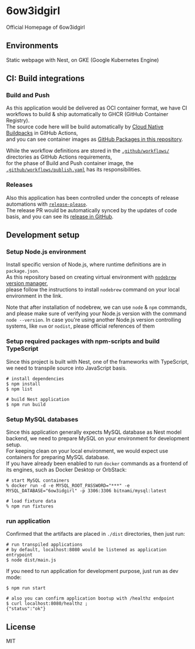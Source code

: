# 6ow3idgirl
Official Homepage of 6ow3idgirl


## Environments
Static webpage with Nest, on GKE (Google Kubernetes Engine)


## CI: Build integrations

### Build and Push
As this application would be delivered as OCI container format, we have CI workflows to build & ship automatically to GHCR (GitHub Container Registry). \
The source code here will be build automatically by [Cloud Native Buildpacks](https://buildpacks.io) in GitHub Actions, \
and you can see container images as [GitHub Packages in this repository](https://github.com/hwakabh/6ow3idGirl/pkgs/container/6ow3idgirl).

While the workflow definitions are stored in the [`.github/workflows/`](.github/workflows/) directories as GitHub Actions requirements, \
for the phase of Build and Push container image, the [`.github/workflows/publish.yaml`](.github/workflows/publish.yaml) has its responsibilities.

### Releases
Also this application has been controlled under the concepts of release automations with [`release-please`](https://github.com/googleapis/release-please-action). \
The release PR would be automatically synced by the updates of code basis, and you can see its [release in GitHub](https://github.com/hwakabh/6ow3idGirl/releases).


## Development setup

### Setup Node.js environment

Install specific version of Node.js, where runtime definitions are in `package.json`. \
As this repository based on creating virtual environment with [`nodebrew` version manager](https://github.com/hokaccha/nodebrew), \
please follow the instructions to install `nodebrew` command on your local environment in the link.

Note that after installation of nodebrew, we can use `node` & `npm` commands, and please make sure of verifying your Node.js version with the command `node --version`.
In case you're using another Node.js version controlling systems, like `nvm` or `nodist`, please official references of them

### Setup required packages with npm-scripts and build TypeScript

Since this project is built with Nest, one of the frameworks with TypeScript, we need to transpile source into JavaScript basis.

```shell
# install dependencies
$ npm install
$ npm list

# build Nest application
$ npm run build
```

### Setup MySQL databases

Since this application generally expects MySQL database as Nest model backend, we need to prepare MySQL on your environment for development setup. \
For keeping clean on your local environment, we would expect use containers for preparing MySQL database. \
If you have already been enabled to run `docker` commands as a frontend of its engines, such as Docker Desktop or OrbStack:

```shell
# start MySQL containers
% docker run -d -e MYSQL_ROOT_PASSWORD="***" -e MYSQL_DATABASE="6ow3idgirl" -p 3306:3306 bitnami/mysql:latest

# load fixture data
% npm run fixtures
```

### run application
Confirmed that the artifacts are placed in `./dist` directories, then just run:

```shell
# run transpiled applications
# by default, localhost:8080 would be listened as application entrypoint
$ node dist/main.js
```

If you need to run application for development purpose, just run as dev mode:

```shell
$ npm run start

# also you can confirm application bootup with /healthz endpoint
$ curl localhost:8080/healthz ;
{"status":"ok"}
```


## License

MIT
